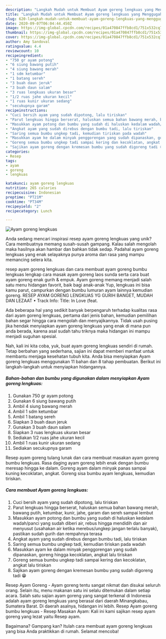```yaml
---
description: "Langkah Mudah untuk Membuat Ayam goreng lengkuas yang Menggugah Selera"
title: "Langkah Mudah untuk Membuat Ayam goreng lengkuas yang Menggugah Selera"
slug: 620-langkah-mudah-untuk-membuat-ayam-goreng-lengkuas-yang-menggugah-selera
date: 2020-09-07T06:04:44.450Z
image: https://img-global.cpcdn.com/recipes/01a470847ffb8cd1/751x532cq70/ayam-goreng-lengkuas-foto-resep-utama.jpg
thumbnail: https://img-global.cpcdn.com/recipes/01a470847ffb8cd1/751x532cq70/ayam-goreng-lengkuas-foto-resep-utama.jpg
cover: https://img-global.cpcdn.com/recipes/01a470847ffb8cd1/751x532cq70/ayam-goreng-lengkuas-foto-resep-utama.jpg
author: Amy Sandoval
ratingvalue: 4.4
reviewcount: 10
recipeingredient:
- "750 gr ayam potong"
- "6 siung bawang putih"
- "4 siung bawang merah"
- "1 sdm ketumbar"
- "1 batang sereh"
- "3 buah daun jeruk"
- "3 buah daun salam"
- "3 ruas lengkuas ukuran besar"
- "1/2 ruas jahe ukuran kecil"
- "1 ruas kunir ukuran sedang"
- "secukupnya garam"
recipeinstructions:
- "Cuci bersih ayam yang sudah dipotong, lalu tiriskan"
- "Parut lengkuas hingga berserat, haluskan semua bahan bawang merah, bawang putih, ketumbar, kunir, jahe, garam dan sereh sampai lembut"
- "Masukkan ayam potong dan bumbu yang sudah di haluskan kedalam wadah/panci yang sudah diberi air, rebus hingga mendidih dan air menyusut (usahakan air ketika merebus/ungkep jangan terlalu banyak), pastikan sudah gurih dan rempahnya terasa"
- "Angkat ayam yang sudah direbus dengan bumbu tadi, lalu tiriskan"
- "Saring semua bumbu ungkep tadi, kemudian tiriskan pada wadah"
- "Masukkan ayam ke dalam minyak penggorengan yang sudah dipanaskan, goreng hingga kecoklatan, angkat lalu tiriskan"
- "Goreng semua bumbu ungkep tadi sampai kering dan kecoklatan, angkat lalu tiriskan"
- "Sajikan ayam goreng dengan kremesan bumbu yang sudah digoreng tadi 😁"
categories:
- Resep
tags:
- ayam
- goreng
- lengkuas

katakunci: ayam goreng lengkuas 
nutrition: 265 calories
recipecuisine: Indonesian
preptime: "PT21M"
cooktime: "PT34M"
recipeyield: "2"
recipecategory: Lunch

---
```



![Ayam goreng lengkuas](https://img-global.cpcdn.com/recipes/01a470847ffb8cd1/751x532cq70/ayam-goreng-lengkuas-foto-resep-utama.jpg)

Anda sedang mencari inspirasi resep ayam goreng lengkuas yang unik? Cara membuatnya memang susah-susah gampang. Kalau salah mengolah maka hasilnya akan hambar dan bahkan tidak sedap. Padahal ayam goreng lengkuas yang enak selayaknya punya aroma dan rasa yang mampu memancing selera kita.

resep ayam goreng lengkuas dan cara membuat ayam goreng bumbu lengkuas lengkap cara masak ayam goreng laos sunda serta cara buat ayam goreng enak gurih &amp; empuk. Ayam goreng memang menjadi salah satu menu hidangan favorit, baik bagi anak-anak Yup, lengkuas ini bisa kamu parut, campurkan dengan bumbu lumuran ayam lainnya kemudian goreng. RESEP AYAM GORENG LENGKUAS YG GURIH BANGET, MUDAH DAN LEZAAT • Track Info: Title: In Love (feat.

Ada beberapa hal yang sedikit banyak berpengaruh terhadap kualitas rasa dari ayam goreng lengkuas, pertama dari jenis bahan, kemudian pemilihan bahan segar hingga cara mengolah dan menyajikannya. Tidak usah pusing jika hendak menyiapkan ayam goreng lengkuas yang enak di mana pun anda berada, karena asal sudah tahu triknya maka hidangan ini mampu menjadi suguhan spesial.


Nah, kali ini kita coba, yuk, buat ayam goreng lengkuas sendiri di rumah. Tetap berbahan yang sederhana, sajian ini dapat memberi manfaat untuk membantu menjaga kesehatan tubuh kita. Anda bisa menyiapkan Ayam goreng lengkuas menggunakan 11 bahan dan 8 tahap pembuatan. Berikut ini langkah-langkah untuk menyiapkan hidangannya.

<!--inarticleads1-->

##### Bahan-bahan dan bumbu yang digunakan dalam menyiapkan Ayam goreng lengkuas:

1. Gunakan 750 gr ayam potong
1. Gunakan 6 siung bawang putih
1. Ambil 4 siung bawang merah
1. Ambil 1 sdm ketumbar
1. Ambil 1 batang sereh
1. Siapkan 3 buah daun jeruk
1. Gunakan 3 buah daun salam
1. Siapkan 3 ruas lengkuas ukuran besar
1. Sediakan 1/2 ruas jahe ukuran kecil
1. Ambil 1 ruas kunir ukuran sedang
1. Sediakan secukupnya garam


Resep ayam goreng tulang lunak dan cara membuat masakan ayam goreng bumbu lengkuas. Rasa daging ayam goreng lebih enak dengan bumbu meresap hingga ke dalam. Goreng ayam dalam minyak panas sampai kuning kecoklatan, angkat. Goreng sisa bumbu ayam lengkuas, kemudian tiriskan. 

<!--inarticleads2-->

##### Cara membuat Ayam goreng lengkuas:

1. Cuci bersih ayam yang sudah dipotong, lalu tiriskan
1. Parut lengkuas hingga berserat, haluskan semua bahan bawang merah, bawang putih, ketumbar, kunir, jahe, garam dan sereh sampai lembut
1. Masukkan ayam potong dan bumbu yang sudah di haluskan kedalam wadah/panci yang sudah diberi air, rebus hingga mendidih dan air menyusut (usahakan air ketika merebus/ungkep jangan terlalu banyak), pastikan sudah gurih dan rempahnya terasa
1. Angkat ayam yang sudah direbus dengan bumbu tadi, lalu tiriskan
1. Saring semua bumbu ungkep tadi, kemudian tiriskan pada wadah
1. Masukkan ayam ke dalam minyak penggorengan yang sudah dipanaskan, goreng hingga kecoklatan, angkat lalu tiriskan
1. Goreng semua bumbu ungkep tadi sampai kering dan kecoklatan, angkat lalu tiriskan
1. Sajikan ayam goreng dengan kremesan bumbu yang sudah digoreng tadi 😁


Resep Ayam Goreng - Ayam goreng tentu sangat nikmat dan disukai seluruh orang. Selain itu, menu makanan satu ini selalu ditemukan dalam setiap acara. Salah satu sajian ayam goreng yang sangat terkenal di Indonesia adalah ayam goreng lengkuas yang berasal dari daerah Minangkabau, Sumatera Barat. Di daerah asalnya, hidangan ini lebih. Resep Ayam goreng bumbu lengkuas - Resep Masakan Ayam: Kali ini kami sajikan resep ayam goreng yang lezat yaitu Resep ayam. 

Bagaimana? Gampang kan? Itulah cara membuat ayam goreng lengkuas yang bisa Anda praktikkan di rumah. Selamat mencoba!
